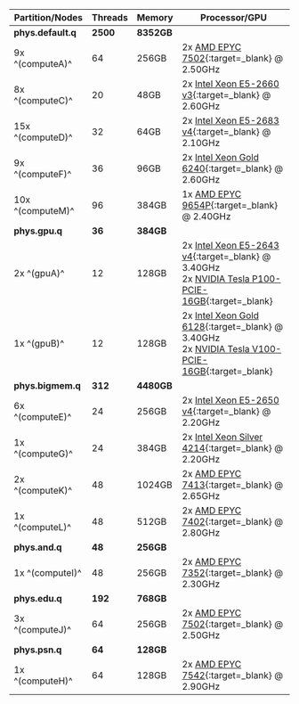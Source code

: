 | Partition/Nodes    | Threads  | Memory     | Processor/GPU                                                                                                                                                                                                                                                                         |
|--------------------|----------|------------|---------------------------------------------------------------------------------------------------------------------------------------------------------------------------------------------------------------------------------------------------------------------------------------|
| **phys.default.q** | **2500** | **8352GB** |                                                                                                                                                                                                                                                                                       |
| 9x ^(computeA)^    | 64       | 256GB      | 2x [AMD EPYC 7502](https://www.amd.com/en/products/cpu/amd-epyc-7502){:target=_blank} @ 2.50GHz                                                                                                                                                                                       |
| 8x ^(computeC)^    | 20       | 48GB       | 2x [Intel Xeon E5-2660 v3](https://ark.intel.com/products/81706/intel-xeon-processor-e5-2660-v3-25m-cache-2-60-ghz){:target=_blank} @ 2.60GHz                                                                                                                                         |
| 15x ^(computeD)^   | 32       | 64GB       | 2x [Intel Xeon E5-2683 v4](https://ark.intel.com/products/91749/intel-xeon-processor-e5-2683-v4-40m-cache-2-10-ghz){:target=_blank} @ 2.10GHz                                                                                                                                         |
| 9x ^(computeF)^    | 36       | 96GB       | 2x [Intel Xeon Gold 6240](https://www.intel.com/content/www/us/en/products/sku/192503/intel-xeon-gold-6240-processor-24-75m-cache-2-60-ghz.html){:target=_blank} @ 2.60GHz                                                                                                            |
| 10x ^(computeM)^   | 96       | 384GB      | 1x [AMD EPYC 9654P](https://www.amd.com/en/products/cpu/amd-epyc-9654p){:target=_blank} @ 2.40GHz                                                                                                                                                                                     |
| **phys.gpu.q**     | **36**   | **384GB**  |                                                                                                                                                                                                                                                                                       |
| 2x ^(gpuA)^        | 12       | 128GB      | 2x [Intel Xeon E5-2643 v4](https://ark.intel.com/products/92981/intel-xeon-processor-e5-2643-v4-20m-cache-3-40-ghz){:target=_blank} @ 3.40GHz<br/>2x [NVIDIA Tesla P100-PCIE-16GB](https://www.nvidia.com/en-us/data-center/tesla-p100/){:target=_blank}                              |
| 1x ^(gpuB)^        | 12       | 128GB      | 2x [Intel Xeon Gold 6128](https://www.intel.com/content/www/us/en/products/sku/124990/intel-xeon-gold-6128-processor-19-25m-cache-3-40-ghz.html){:target=_blank} @ 3.40GHz<br/>2x [NVIDIA Tesla V100-PCIE-16GB](https://www.nvidia.com/en-us/data-center/tesla-v100/){:target=_blank} |
| **phys.bigmem.q**  | **312**  | **4480GB** |                                                                                                                                                                                                                                                                                       |
| 6x ^(computeE)^    | 24       | 256GB      | 2x [Intel Xeon E5-2650 v4](https://ark.intel.com/products/92986/intel-xeon-processor-e5-2650-v4-25m-cache-2-20-ghz){:target=_blank} @ 2.20GHz                                                                                                                                         |
| 1x ^(computeG)^    | 24       | 384GB      | 2x [Intel Xeon Silver 4214](https://www.intel.com/content/www/us/en/products/sku/192470/intel-xeon-silver-4214-processor-16-5m-cache-2-20-ghz.html){:target=_blank} @ 2.20GHz                                                                                                         |
| 2x ^(computeK)^    | 48       | 1024GB     | 2x [AMD EPYC 7413](https://www.amd.com/en/products/cpu/amd-epyc-7413){:target=_blank} @ 2.65GHz                                                                                                                                                                                       |
| 1x ^(computeL)^    | 48       | 512GB      | 2x [AMD EPYC 7402](https://www.amd.com/en/products/cpu/amd-epyc-7402){:target=_blank} @ 2.80GHz                                                                                                                                                                                       |
| **phys.and.q**     | **48**   | **256GB**  |                                                                                                                                                                                                                                                                                       |
| 1x ^(computeI)^    | 48       | 256GB      | 2x [AMD EPYC 7352](https://www.amd.com/en/products/cpu/amd-epyc-7352){:target=_blank} @ 2.30GHz                                                                                                                                                                                       |
| **phys.edu.q**     | **192**  | **768GB**  |                                                                                                                                                                                                                                                                                       |
| 3x ^(computeJ)^    | 64       | 256GB      | 2x [AMD EPYC 7502](https://www.amd.com/en/products/cpu/amd-epyc-7502){:target=_blank} @ 2.50GHz                                                                                                                                                                                       |
| **phys.psn.q**     | **64**   | **128GB**  |                                                                                                                                                                                                                                                                                       |
| 1x ^(computeH)^    | 64       | 128GB      | 2x [AMD EPYC 7542](https://www.amd.com/en/products/cpu/amd-epyc-7542){:target=_blank} @ 2.90GHz                                                                                                                                                                                       |